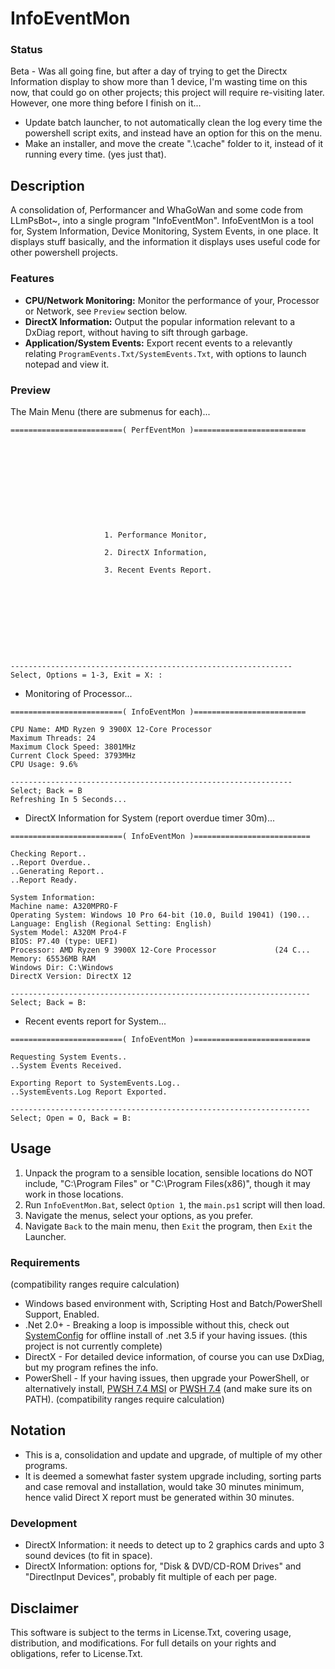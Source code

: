 # InfoEventMon

### Status
Beta - Was all going fine, but after a day of trying to get the Directx Information display to show more than 1 device, I'm wasting time on this now, that could go on other projects; this project will require re-visiting later. However, one more thing before I finish on it...
- Update batch launcher, to not automatically clean the log every time the powershell script exits, and instead have an option for this on the menu.
- Make an installer, and move the create ".\cache" folder to it, instead of it running every time. (yes just that).

## Description
A consolidation of, Performancer and WhaGoWan and some code from LLmPsBot~, into a single program "InfoEventMon". InfoEventMon is a tool for, System Information, Device Monitoring, System Events, in one place. It displays stuff basically, and the information it displays uses useful code for other powershell projects.

### Features
- **CPU/Network Monitoring:** Monitor the performance of your, Processor or Network, see `Preview` section below.
- **DirectX Information:** Output the popular information relevant to a DxDiag report, without having to sift through garbage.
- **Application/System Events:** Export recent events to a relevantly relating `ProgramEvents.Txt/SystemEvents.Txt`, with options to launch notepad and view it.  

### Preview
The Main Menu (there are submenus for each)...
```
=========================( PerfEventMon )=========================











                     1. Performance Monitor,

                     2. DirectX Information,

                     3. Recent Events Report.










---------------------------------------------------------------
Select, Options = 1-3, Exit = X: :

```
- Monitoring of Processor...
```
=========================( InfoEventMon )=========================

CPU Name: AMD Ryzen 9 3900X 12-Core Processor
Maximum Threads: 24
Maximum Clock Speed: 3801MHz
Current Clock Speed: 3793MHz
CPU Usage: 9.6%

---------------------------------------------------------------
Select; Back = B
Refreshing In 5 Seconds...

```
- DirectX Information for System (report overdue timer 30m)...
```
=========================( InfoEventMon )==========================

Checking Report..
..Report Overdue..
..Generating Report..
..Report Ready.

System Information:
Machine name: A320MPRO-F
Operating System: Windows 10 Pro 64-bit (10.0, Build 19041) (190...
Language: English (Regional Setting: English)
System Model: A320M Pro4-F
BIOS: P7.40 (type: UEFI)
Processor: AMD Ryzen 9 3900X 12-Core Processor             (24 C...
Memory: 65536MB RAM
Windows Dir: C:\Windows
DirectX Version: DirectX 12

-------------------------------------------------------------------
Select; Back = B:

```
- Recent events report for System...
```
=========================( InfoEventMon )==========================

Requesting System Events..
..System Events Received.

Exporting Report to SystemEvents.Log..
..SystemEvents.Log Report Exported.

-------------------------------------------------------------------
Select; Open = O, Back = B:

```

## Usage
1. Unpack the program to a sensible location, sensible locations do NOT include, "C:\Program Files" or "C:\Program Files(x86)", though it may work in those locations.
2. Run `InfoEventMon.Bat`, select `Option 1`, the `main.ps1` script will then load.
3. Navigate the menus, select your options, as you prefer. 
4. Navigate `Back` to the main menu, then `Exit` the program, then `Exit` the Launcher.

### Requirements
(compatibility ranges require calculation)
- Windows based environment with, Scripting Host and Batch/PowerShell Support, Enabled.
- .Net 2.0+ - Breaking a loop is impossible without this, check out [SystemConfig](https://github.com/wiseman-timelord/SystemConfig) for offline install of .net 3.5 if your having issues. (this project is not currently complete)
- DirectX - For detailed device information, of course you can use DxDiag, but my program refines the info.
- PowerShell - If your having issues, then upgrade your PowerShell, or alternatively install, [PWSH 7.4 MSI](https://github.com/PowerShell/PowerShell/releases/download/v7.4.0/PowerShell-7.4.0-win-x64.msi) or [PWSH 7.4](https://github.com/PowerShell/PowerShell/releases/tag/v7.4.0) (and make sure its on PATH). (compatibility ranges require calculation) 

## Notation
- This is a, consolidation and update and upgrade, of multiple of my other programs.
- It is deemed a somewhat faster system upgrade including, sorting parts and case removal and installation, would take 30 minutes minimum, hence valid Direct X report must be generated within 30 minutes.  

### Development
- DirectX Information: it needs to detect up to 2 graphics cards and upto 3 sound devices (to fit in space). 
- DirectX Information: options for, "Disk & DVD/CD-ROM Drives" and "DirectInput Devices", probably fit multiple of each per page.

## Disclaimer
This software is subject to the terms in License.Txt, covering usage, distribution, and modifications. For full details on your rights and obligations, refer to License.Txt.
